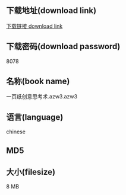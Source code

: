 ## 下载地址(download link)
[下载链接 download link](https://tutu365.netlify.app/?s=%E4%B8%80%E9%A1%B5%E7%BA%B8%E5%88%9B%E6%84%8F%E6%80%9D%E8%80%83%E6%9C%AF.azw3)

## 下载密码(download password)
8078

## 名称(book name)
一页纸创意思考术.azw3.azw3

## 语言(language)
chinese

## MD5


## 大小(filesize)
8 MB
